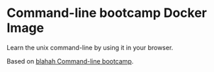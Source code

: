 Command-line bootcamp Docker Image
===================
Learn the unix command-line by using it in your browser.

Based on [blahah Command-line bootcamp](https://github.com/blahah/command_line_bootcamp).

